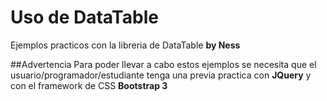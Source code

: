 # Uso de DataTable
Ejemplos practicos con la libreria de DataTable **by Ness**

##Advertencia
Para poder llevar a cabo estos ejemplos se necesita que el usuario/programador/estudiante tenga una previa practica con **JQuery** y con el framework de CSS **Bootstrap 3**
